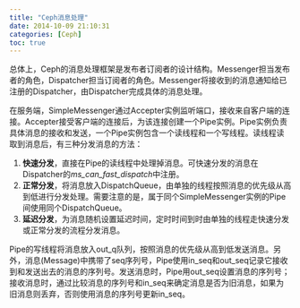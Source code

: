 ```yaml
---
title: "Ceph消息处理"
date: 2014-10-09 21:10:31
categories: [Ceph]
toc: true
---
```



总体上，Ceph的消息处理框架是发布者订阅者的设计结构。Messenger担当发布者的角色，Dispatcher担当订阅者的角色。Messenger将接收到的消息通知给已注册的Dispatcher，由Dispatcher完成具体的消息处理。

<!--more-->

在服务端，SimpleMessenger通过Accepter实例监听端口，接收来自客户端的连接。Accepter接受客户端的连接后，为该连接创建一个Pipe实例。Pipe实例负责具体消息的接收和发送，一个Pipe实例包含一个读线程和一个写线程。读线程读取到消息后，有三种分发消息的方法：

1. **快速分发**，直接在Pipe的读线程中处理掉消息。可快速分发的消息在Dispatcher的*ms_can_fast_dispatch*中注册。
2. **正常分发**，将消息放入DispatchQueue，由单独的线程按照消息的优先级从高到低进行分发处理。需要注意的是，属于同个SimpleMessenger实例的Pipe间使用同个DispatchQueue。
3. **延迟分发**，为消息随机设置延迟时间，定时时间到时由单独的线程走快速分发或正常分发的流程分发消息。

Pipe的写线程将消息放入out_q队列，按照消息的优先级从高到低发送消息。另外，消息(Message)中携带了seq序列号，Pipe使用in_seq和out_seq记录它接收到和发送出去的消息的序列号。发送消息时，Pipe用out_seq设置消息的序列号；接收消息时，通过比较消息的序列号和in_seq来确定消息是否为旧消息，如果为旧消息则丢弃，否则使用消息的序列号更新in_seq。

